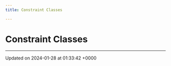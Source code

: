```yaml
---
title: Constraint Classes

---
```


# Constraint Classes








-------------------------------

Updated on 2024-01-28 at 01:33:42 +0000